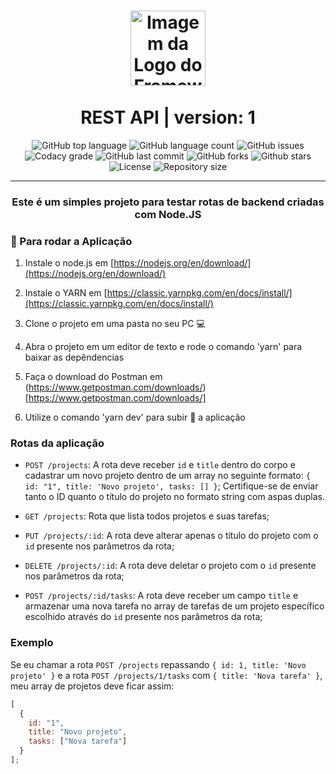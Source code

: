 <h1 align="center">
  <img alt="Imagem da Logo do Framework node.js" src="https://www.pinclipart.com/picdir/big/102-1024697_related-wallpapers-node-js-logo-png-clipart.png" height="120" /><br><br> REST API | version: 1
</h1>
<p align="center">
  <img alt="GitHub top language" src="https://img.shields.io/github/languages/top/gftf2011/nodejs-simple-backend01">
  
  <img alt="GitHub language count" src="https://img.shields.io/github/languages/count/gftf2011/nodejs-simple-backend01">
  
  <img alt="GitHub issues" src="https://img.shields.io/github/issues/gftf2011/nodejs-simple-backend01">

  <img alt="Codacy grade" src="https://img.shields.io/codacy/grade/64440c303fa24e9c93e263dab133ae68">
  
  <img alt="GitHub last commit" src="https://img.shields.io/github/last-commit/gftf2011/nodejs-simple-backend01">

  <img alt="GitHub forks" src="https://img.shields.io/github/forks/gftf2011/nodejs-simple-backend01">

  <img alt="Github stars" src="https://img.shields.io/github/stars/gftf2011/nodejs-simple-backend01">

  <img alt="License" src="https://img.shields.io/github/license/gftf2011/nodejs-simple-backend01">

  <img alt="Repository size" src="https://img.shields.io/github/repo-size/gftf2011/nodejs-simple-backend01">
</p>

----

<h3 align="center">Este é um simples projeto para testar rotas de backend criadas com Node.JS</h3>

### :ferris_wheel: Para rodar a Aplicação
  
1.  Instale o node.js em [https://nodejs.org/en/download/](https://nodejs.org/en/download/)

2.  Instale o YARN em [https://classic.yarnpkg.com/en/docs/install/](https://classic.yarnpkg.com/en/docs/install/)

3.  Clone o projeto em uma pasta no seu PC :computer:

4.  Abra o projeto em um editor de texto e rode o comando 'yarn' para baixar as depêndencias

5.  Faça o download do Postman em (https://www.getpostman.com/downloads/)[https://www.getpostman.com/downloads/]

6.  Utilize o comando 'yarn dev' para subir :rocket: a aplicação

### Rotas da aplicação

- `POST /projects`: A rota deve receber `id` e `title` dentro do corpo e cadastrar um novo projeto dentro de um array no seguinte formato: `{ id: "1", title: 'Novo projeto', tasks: [] }`; Certifique-se de enviar tanto o ID quanto o título do projeto no formato string com aspas duplas.

- `GET /projects`: Rota que lista todos projetos e suas tarefas;

- `PUT /projects/:id`: A rota deve alterar apenas o título do projeto com o `id` presente nos parâmetros da rota;

- `DELETE /projects/:id`: A rota deve deletar o projeto com o `id` presente nos parâmetros da rota;

- `POST /projects/:id/tasks`: A rota deve receber um campo `title` e armazenar uma nova tarefa no array de tarefas de um projeto específico escolhido através do `id` presente nos parâmetros da rota;

### Exemplo

Se eu chamar a rota `POST /projects` repassando `{ id: 1, title: 'Novo projeto' }` e a rota `POST /projects/1/tasks` com `{ title: 'Nova tarefa' }`, meu array de projetos deve ficar assim:

```js
[
  {
    id: "1",
    title: "Novo projeto",
    tasks: ["Nova tarefa"]
  }
];
```
